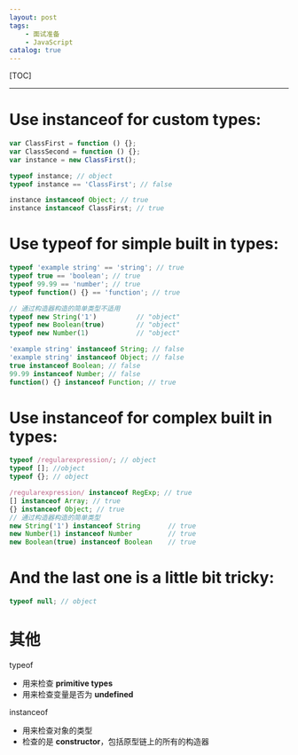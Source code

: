 ```yaml
---
layout: post
tags: 
    - 面试准备
    - JavaScript
catalog: true
---
```


[TOC]

---

# Use instanceof for custom types:
```js
var ClassFirst = function () {};
var ClassSecond = function () {};
var instance = new ClassFirst();

typeof instance; // object
typeof instance == 'ClassFirst'; // false

instance instanceof Object; // true
instance instanceof ClassFirst; // true
```

# Use typeof for simple built in types:
```js
typeof 'example string' == 'string'; // true
typeof true == 'boolean'; // true
typeof 99.99 == 'number'; // true
typeof function() {} == 'function'; // true

// 通过构造器构造的简单类型不适用
typeof new String('1')          // "object"
typeof new Boolean(true)        // "object"
typeof new Number(1)            // "object"

'example string' instanceof String; // false
'example string' instanceof Object; // false
true instanceof Boolean; // false
99.99 instanceof Number; // false
function() {} instanceof Function; // true
```

# Use instanceof for complex built in types:
```js
typeof /regularexpression/; // object
typeof []; //object
typeof {}; // object

/regularexpression/ instanceof RegExp; // true
[] instanceof Array; // true
{} instanceof Object; // true
// 通过构造器构造的简单类型
new String('1') instanceof String       // true
new Number(1) instanceof Number         // true
new Boolean(true) instanceof Boolean    // true
```

# And the last one is a little bit tricky:
```js
typeof null; // object
```

# 其他
typeof
- 用来检查 **primitive types**
- 用来检查变量是否为 **undefined**

instanceof
- 用来检查对象的类型
- 检查的是 **constructor**，包括原型链上的所有的构造器